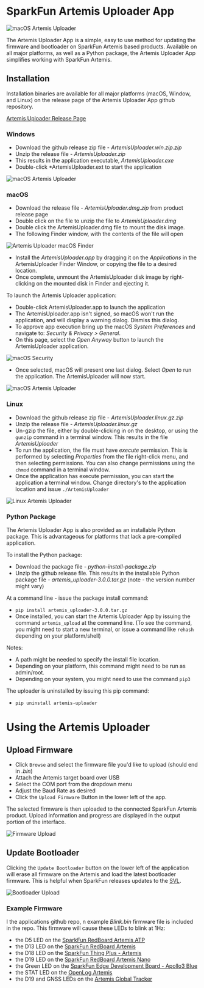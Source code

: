 SparkFun Artemis Uploader App
========================================

![macOS Artemis Uploader](images/artemis-uploader-banner.png)

The Artemis Uploader App is a simple, easy to use method for updating the firmware and bootloader on SparkFun Artemis based products. Available on all major platforms, as well as a Python package, the Artemis Uploader App simplifies working with SparkFun Artemis. 

## Installation
Installation binaries are available for all major platforms (macOS, Window, and Linux) on the release page of the Artemis Uploader App github repository. 

[Artemis Uploader Release Page](https://github.com/sparkfun/Artemis-Firmware-Upload-GUI/releases)

### Windows
* Download the github release zip file - *ArtemisUploader.win.zip.zip*
* Unzip the release file - *ArtemisUploader.zip*
* This results in the application executable, *ArtemisUploader.exe*
* Double-click *ArtemisUploader.ext to start the application

![macOS Artemis Uploader](images/artemis-windows.png)

### macOS
* Download the release file - *ArtemisUploader.dmg.zip* from product release page
* Double click on the file to unzip the file to *ArtemisUploader.dmg*
* Double click the ArtemisUploader.dmg file to mount the disk image. 
* The following Finder window, with the contents of the file will open

![Artemis Uploader macOS Finder](images/macos-finder.png)

* Install the *ArtemisUploader.app* by dragging it on the *Applications* in the ArtemisUploader Finder Window, or copying the file to a desired location.
* Once complete, unmount the ArtemisUploader disk image by right-clicking on the mounted disk in Finder and ejecting it.

To launch the Artemis Uploader application:
* Double-click ArtemisUploader.app to launch the application
* The ArtemisUploader.app isn't signed, so macOS won't run the application, and will display a warning dialog. Dismiss this dialog.
* To approve app execution bring up the macOS *System Preferences* and navigate to: *Security & Privacy > General*. 
* On this page, select the *Open Anyway* button to launch the ArtemisUploader application.


![macOS Security](images/macos-security.png)

* Once selected, macOS will present one last dialog. Select *Open* to run the application. The ArtemisUploader will now start.

![macOS Artemis Uploader](images/artemis-macos.png)

### Linux
* Download the github release zip file - *ArtemisUploader.linux.gz.zip*
* Unzip the release file - *ArtemisUploader.linux.gz*
* Un-gzip the file, either by double-clicking in on the desktop, or using the `gunzip` command in a terminal window. This results in the file *ArtemisUploader* 
* To run the application, the file must have *execute* permission. This is performed by selecting *Properties* from the file right-click menu, and then selecting permissions. You can also change permissions using the `chmod` command in a terminal window.
* Once the application has execute permission, you can start the application a terminal window. Change directory's to the application location and issue `./ArtemisUploader`

![Linux Artemis Uploader](images/artemis-Linux.png)


### Python Package
The Artemis Uploader App is also provided as an installable Python package. This is advantageous for platforms that lack a pre-compiled application. 

To install the Python package:
* Download the package file - *python-install-package.zip*
* Unzip the github release file. This results in the installable Python package file - *artemis_uploader-3.0.0.tar.gz* (note - the version number might vary)

At a command line - issue the package install command:

* `pip install artemis_uploader-3.0.0.tar.gz`
* Once installed, you can start the Artemis Uploader App by issuing the command `artemis_upload` at the command line. (To see the command, you might need to start a new terminal, or issue a command like `rehash` depending on your platform/shell)

Notes:
* A path might be needed to specify the install file location.
* Depending on your platform, this command might need to be run as admin/root.
* Depending on your system, you might need to use the command `pip3`

The uploader is uninstalled by issuing this pip command: 
* `pip uninstall artemis-uploader`

# Using the Artemis Uploader
  
## Upload Firmware
  
* Click ```Browse``` and select the firmware file you'd like to upload (should end in *.bin*)
* Attach the Artemis target board over USB
* Select the COM port from the dropdown menu
* Adjust the Baud Rate as desired
* Click the  ```Upload Firmware``` Button in the lower left of the app.

The selected firmware is then uploaded to the connected SparkFun Artemis product. Upload information and progress are displayed in the output portion of the interface. 

![Firmware Upload](images/firmware-upload.png)

## Update Bootloader

Clicking the ```Update Bootloader``` button on the lower left of the application will erase all firmware on the Artemis and load the latest bootloader firmware. This is helpful when SparkFun releases updates to the [SVL](https://github.com/sparkfun/SparkFun_Apollo3_AmbiqSuite_BSPs/blob/master/common/examples/artemis_svl/src/main.c).

![Bootloader Upload](images/bootloader-upload.png)


### Example Firmware
I the applications github repo, n example *Blink.bin* firmware file is included in the repo. This firmware will cause these LEDs to blink at 1Hz:
* the D5 LED on the [SparkFun RedBoard Artemis ATP](https://www.sparkfun.com/products/15442)
* the D13 LED on the [SparkFun RedBoard Artemis](https://www.sparkfun.com/products/15444)
* the D18 LED on the [SparkFun Thing Plus - Artemis](https://www.sparkfun.com/products/15574)
* the D19 LED on the [SparkFun RedBoard Artemis Nano](https://www.sparkfun.com/products/15443)
* the Green LED on the [SparkFun Edge Development Board - Apollo3 Blue](https://www.sparkfun.com/products/15170)
* the STAT LED on the [OpenLog Artemis](https://www.sparkfun.com/products/15846)
* the D19 and GNSS LEDs on the [Artemis Global Tracker](https://www.sparkfun.com/products/16469)






